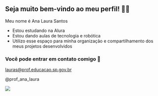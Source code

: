 ## Seja muito bem-vindo ao meu perfil! 👩‍🏫

Meu nome é Ana Laura Santos

- Estou estudando na Alura
- Estou dando aulas de tecnologia e robótica
- Utilizo esse espaço para minha organização e compartilhamento dos meus projetos desenvolvidos

### Você pode entrar em contato comigo 📧 

lauras@prof.educacao.sp.gov.br

@prof_ana_laura


![](https://media.tenor.com/d974p9NSIGQAAAAj/heart-love.gif)


